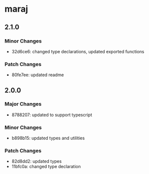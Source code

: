# maraj

## 2.1.0

### Minor Changes

- 32d6ce6: changed type declarations, updated exported functions

### Patch Changes

- 80fe7ee: updated readme

## 2.0.0

### Major Changes

- 8788207: updated to support typescript

### Minor Changes

- b898b15: updated types and utilities

### Patch Changes

- 82d8dd2: updated types
- 11bfc0a: changed type declaration
